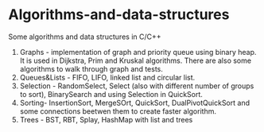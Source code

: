 # Algorithms-and-data-structures
Some algorithms and data structures in C/C++

1. Graphs - implementation of graph and priority queue using binary heap. It is used in Dijkstra, Prim and Kruskal algorithms. There are also some algorithms to walk through graph and tests.
2. Queues&Lists - FIFO, LIFO, linked list and circular list.
3. Selection - RandomSelect, Select (also with different number of groups to sort), BinarySearch and using Selection in QuickSort.
4. Sorting- InsertionSort, MergeSOrt, QuickSort, DualPivotQuickSort and some connections beetwen them to create faster algorithm.
5. Trees - BST, RBT, Splay, HashMap with list and trees
